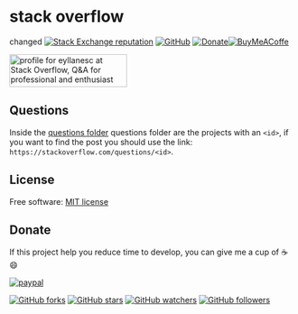 # stack overflow
changed
[![Stack Exchange reputation](https://img.shields.io/stackexchange/stackoverflow/r/6622587.svg)](https://stackoverflow.com/users/6622587) [![GitHub](https://img.shields.io/github/license/eyllanesc/stackoverflow.svg)](https://github.com/eyllanesc/stackoverflow/blob/master/LICENSE) [![Donate](https://img.shields.io/badge/donate-PayPal-blue.svg?logo=paypal)](https://www.paypal.me/eyllanesc)[![BuyMeACoffe](https://www.buymeacoffee.com/assets/img/custom_images/orange_img.png)](https://www.buymeacoffee.com/eyllanesc)

<a href="https://stackoverflow.com/users/6622587/eyllanesc"><img src="https://stackoverflow.com/users/flair/6622587.png" width="208" height="58" alt="profile for eyllanesc at Stack Overflow, Q&amp;A for professional and enthusiast programmers" title="profile for eyllanesc at Stack Overflow, Q&amp;A for professional and enthusiast programmers"></a>

## Questions

Inside the [questions folder](https://github.com/eyllanesc/stackoverflow/tree/master/questions) questions folder are the projects with an `<id>`, if you want to find the post you should use the link: ` https://stackoverflow.com/questions/<id> `.

## License

Free software: [MIT license](LICENSE)

## Donate

If this project help you reduce time to develop, you can give me a cup of :coffee: :smile:

[![paypal](https://www.paypalobjects.com/en_US/i/btn/btn_donateCC_LG.gif)](https://www.paypal.me/eyllanesc)

[![GitHub forks](https://img.shields.io/github/forks/eyllanesc/stackoverflow.svg?style=social&label=Fork)](https://github.com/eyllanesc/stackoverflow)
[![GitHub stars](https://img.shields.io/github/stars/eyllanesc/stackoverflow.svg?style=social&label=Star)](https://github.com/eyllanesc/stackoverflow)
[![GitHub watchers](https://img.shields.io/github/watchers/eyllanesc/stackoverflow.svg?style=social&label=Watch)](https://github.com/eyllanesc/stackoverflow)
[![GitHub followers](https://img.shields.io/github/followers/eyllanesc.svg?style=social&label=Follow)](https://github.com/eyllanesc/stackoverflow)
